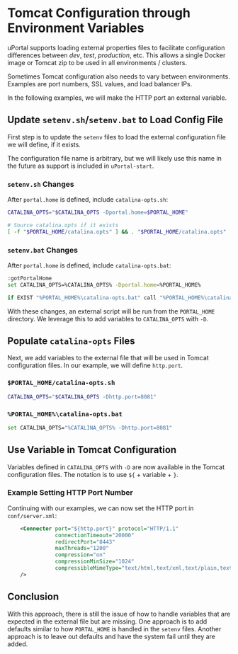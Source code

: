 # Tomcat Configuration through Environment Variables

uPortal supports loading external properties files to facilitate configuration
differences between _dev_, _test_, _production_, etc. This allows a single
Docker image or Tomcat zip to be used in all environments / clusters.

Sometimes Tomcat configuration also needs to vary between environments.
Examples are port numbers, SSL values, and load balancer IPs.

In the following examples, we will make the HTTP port an external variable.

## Update `setenv.sh`/`setenv.bat` to Load Config File

First step is to update the `setenv` files to load the external configuration
file we will define, if it exists.

The configuration file name is arbitrary, but we will likely use this name
in the future as support is included in `uPortal-start`.

### `setenv.sh` Changes

After `portal.home` is defined, include `catalina-opts.sh`:

```sh
CATALINA_OPTS="$CATALINA_OPTS -Dportal.home=$PORTAL_HOME"

# Source catalina.opts if it exists
[ -f "$PORTAL_HOME/catalina.opts" ] && . "$PORTAL_HOME/catalina.opts"

```

### `setenv.bat` Changes

After `portal.home` is defined, include `catalina-opts.bat`:

```sh
:gotPortalHome
set CATALINA_OPTS=%CATALINA_OPTS% -Dportal.home=%PORTAL_HOME%

if EXIST "%PORTAL_HOME%\catalina-opts.bat" call "%PORTAL_HOME%\catalina-opts.bat"
```

With these changes, an external script will be run from the `PORTAL_HOME` directory.
We leverage this to add variables to `CATALINA_OPTS` with `-D`.

## Populate `catalina-opts` Files

Next, we add variables to the external file that will be used in Tomcat
configuration files. In our example, we will define `http.port`.

### `$PORTAL_HOME/catalina-opts.sh`

```sh
CATALINA_OPTS="$CATALINA_OPTS -Dhttp.port=8081"
```

### `%PORTAL_HOME%\catalina-opts.bat`

```sh
set CATALINA_OPTS="%CATALINA_OPTS% -Dhttp.port=8081"
```

## Use Variable in Tomcat Configuration

Variables defined in `CATALINA_OPTS` with `-D` are now available in the Tomcat configuration files.
The notation is to use `${` + variable + `}`.

### Example Setting HTTP Port Number

Continuing with our examples, we can now set the HTTP port in `conf/server.xml`:

```xml
    <Connector port="${http.port}" protocol="HTTP/1.1"
               connectionTimeout="20000"
               redirectPort="8443"
               maxThreads="1200"
               compression="on" 
               compressionMinSize="1024" 
               compressibleMimeType="text/html,text/xml,text/plain,text/css,text/javascript,application/javascript,application/json"
    />
```

## Conclusion

With this approach, there is still the issue of how to handle variables that are
expected in the external file but are missing. One approach is to add defaults
similar to how `PORTAL_HOME` is handled in the `setenv` files. Another approach
is to leave out defaults and have the system fail until they are added.
